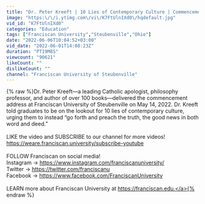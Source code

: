 ```yaml
---
title: "Dr. Peter Kreeft | 10 Lies of Contemporary Culture | Commencement Address at Franciscan University"
image: "https:\/\/i.ytimg.com\/vi\/K7FtUlnIXd0\/hqdefault.jpg"
vid_id: "K7FtUlnIXd0"
categories: "Education"
tags: ["Franciscan University","Steubenville","Ohio"]
date: "2022-06-06T10:04:52+03:00"
vid_date: "2022-06-01T14:08:23Z"
duration: "PT19M8S"
viewcount: "90621"
likeCount: ""
dislikeCount: ""
channel: "Franciscan University of Steubenville"
---
```

{% raw %}Dr. Peter Kreeft—a leading Catholic apologist, philosophy professor, and author of over 100 books—delivered the commencement address at Franciscan University of Steubenville on May 14, 2022. Dr. Kreeft told graduates to be on the lookout for 10 lies of contemporary culture, urging them to instead “go forth and preach the truth, the good news in both word and deed.”<br /><br />LIKE the video and SUBSCRIBE to our channel for more videos! <br /><a rel="nofollow" target="blank" href="https://weare.franciscan.university/subscribe-youtube">https://weare.franciscan.university/subscribe-youtube</a><br /><br />FOLLOW Franciscan on social media! <br />Instagram → <a rel="nofollow" target="blank" href="https://www.instagram.com/franciscanuniversity/">https://www.instagram.com/franciscanuniversity/</a><br />Twitter → <a rel="nofollow" target="blank" href="https://twitter.com/franciscanu">https://twitter.com/franciscanu</a><br />Facebook → <a rel="nofollow" target="blank" href="https://www.facebook.com/FranciscanUniversity">https://www.facebook.com/FranciscanUniversity</a><br /><br />LEARN more about Franciscan University at <a rel="nofollow" target="blank" href="https://franciscan.edu.">https://franciscan.edu.</a>{% endraw %}
